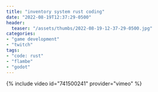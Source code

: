 ```yaml
---
title: "inventory system rust coding"
date: "2022-08-19T12:37:29-0500"
header:
  teaser: "/assets/thumbs/2022-08-19-12-37-29-0500.jpg"
categories:
- "game development"
- "twitch"
tags:
- "code: rust"
- "flambe"
- "godot"
---
```

{% include video id="741500241" provider="vimeo" %}

